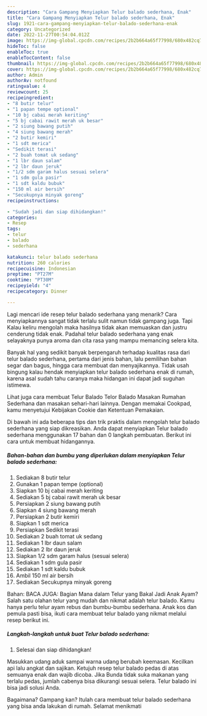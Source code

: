 ```yaml
---
description: "Cara Gampang Menyiapkan Telur balado sederhana, Enak"
title: "Cara Gampang Menyiapkan Telur balado sederhana, Enak"
slug: 1921-cara-gampang-menyiapkan-telur-balado-sederhana-enak
category: Uncategorized
date: 2022-11-27T00:54:04.012Z
image: https://img-global.cpcdn.com/recipes/2b2b664a65f77998/680x482cq70/telur-balado-sederhana-foto-resep-utama.jpg
hideToc: false
enableToc: true
enableTocContent: false
thumbnail: https://img-global.cpcdn.com/recipes/2b2b664a65f77998/680x482cq70/telur-balado-sederhana-foto-resep-utama.jpg
cover: https://img-global.cpcdn.com/recipes/2b2b664a65f77998/680x482cq70/telur-balado-sederhana-foto-resep-utama.jpg
author: Admin
authorAv: notfound
ratingvalue: 4
reviewcount: 25
recipeingredient:
- "8 butir telur"
- "1 papan tempe optional"
- "10 bj cabai merah keriting"
- "5 bj cabai rawit merah uk besar"
- "2 siung bawang putih"
- "4 siung bawang merah"
- "2 butir kemiri"
- "1 sdt merica"
- "Sedikit terasi"
- "2 buah tomat uk sedang"
- "1 lbr daun salam"
- "2 lbr daun jeruk"
- "1/2 sdm garam halus sesuai selera"
- "1 sdm gula pasir"
- "1 sdt kaldu bubuk"
- "150 ml air bersih"
- "Secukupnya minyak goreng"
recipeinstructions:

- "Sudah jadi dan siap dihidangkan!"
categories:
- Resep
tags:
- telur
- balado
- sederhana

katakunci: telur balado sederhana 
nutrition: 260 calories
recipecuisine: Indonesian
preptime: "PT27M"
cooktime: "PT30M"
recipeyield: "4"
recipecategory: Dinner

---
```



Lagi mencari ide resep telur balado sederhana yang menarik? Cara menyiapkannya sangat tidak terlalu sulit namun tidak gampang juga. Tapi Kalau keliru mengolah maka hasilnya tidak akan memuaskan dan justru cenderung tidak enak. Padahal telur balado sederhana yang enak selayaknya punya aroma dan cita rasa yang mampu memancing selera kita.


Banyak hal yang sedikit banyak berpengaruh terhadap kualitas rasa dari telur balado sederhana, pertama dari jenis bahan, lalu pemilihan bahan segar dan bagus, hingga cara membuat dan menyajikannya. Tidak usah bingung kalau hendak menyiapkan telur balado sederhana enak di rumah, karena asal sudah tahu caranya maka hidangan ini dapat jadi suguhan istimewa.

Lihat juga cara membuat Telur Balado Telor Balado Masakan Rumahan Sederhana dan masakan sehari-hari lainnya. Dengan memakai Cookpad, kamu menyetujui Kebijakan Cookie dan Ketentuan Pemakaian.


Di bawah ini ada beberapa tips dan trik praktis dalam mengolah telur balado sederhana yang siap dikreasikan. Anda dapat menyiapkan Telur balado sederhana menggunakan 17 bahan dan 0 langkah pembuatan. Berikut ini cara untuk membuat hidangannya.

<!--inarticleads1-->

##### Bahan-bahan dan bumbu yang diperlukan dalam menyiapkan Telur balado sederhana:

1. Sediakan 8 butir telur
1. Gunakan 1 papan tempe (optional)
1. Siapkan 10 bj cabai merah keriting
1. Sediakan 5 bj cabai rawit merah uk besar
1. Persiapkan 2 siung bawang putih
1. Siapkan 4 siung bawang merah
1. Persiapkan 2 butir kemiri
1. Siapkan 1 sdt merica
1. Persiapkan Sedikit terasi
1. Sediakan 2 buah tomat uk sedang
1. Sediakan 1 lbr daun salam
1. Sediakan 2 lbr daun jeruk
1. Siapkan 1/2 sdm garam halus (sesuai selera)
1. Sediakan 1 sdm gula pasir
1. Sediakan 1 sdt kaldu bubuk
1. Ambil 150 ml air bersih
1. Sediakan Secukupnya minyak goreng


Bahan: BACA JUGA: Bagian Mana dalam Telur yang Bakal Jadi Anak Ayam? Salah satu olahan telur yang mudah dan nikmat adalah telur balado. Kamu hanya perlu telur ayam rebus dan bumbu-bumbu sederhana. Anak kos dan pemula pasti bisa, ikuti cara membuat telur balado yang nikmat melalui resep berikut ini. 

<!--inarticleads2-->

##### Langkah-langkah untuk buat Telur balado sederhana:


1. Selesai dan siap dihidangkan!

Masukkan udang aduk sampai warna udang berubah keemasan. Kecilkan api lalu angkat dan sajikan. Ketujuh resep telur balado pedas di atas semuanya enak dan wajib dicoba. Jika Bunda tidak suka makanan yang terlalu pedas, jumlah cabenya bisa dikurangi sesuai selera. Telur balado ini bisa jadi solusi Anda. 

Bagaimana? Gampang kan? Itulah cara membuat telur balado sederhana yang bisa anda lakukan di rumah. Selamat menikmati
